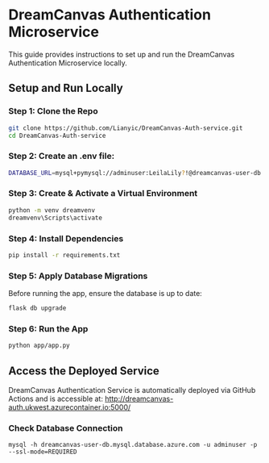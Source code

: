 # DreamCanvas Authentication Microservice
This guide provides instructions to set up and run the DreamCanvas Authentication Microservice locally.

## Setup and Run Locally

### Step 1: Clone the Repo
```bash
git clone https://github.com/Lianyic/DreamCanvas-Auth-service.git
cd DreamCanvas-Auth-service
```

### Step 2: Create an .env file:
```bash
DATABASE_URL=mysql+pymysql://adminuser:LeilaLily?!@dreamcanvas-user-db.mysql.database.azure.com/dream_user_db
```

### Step 3: Create & Activate a Virtual Environment
```bash
python -m venv dreamvenv
dreamvenv\Scripts\activate
```

### Step 4: Install Dependencies
```bash
pip install -r requirements.txt
```

### Step 5: Apply Database Migrations
Before running the app, ensure the database is up to date:
```bash
flask db upgrade
```

### Step 6: Run the App
```bash 
python app/app.py
```

## Access the Deployed Service
DreamCanvas Authentication Service is automatically deployed via GitHub Actions and is accessible at: http://dreamcanvas-auth.ukwest.azurecontainer.io:5000/

### Check Database Connection
```
mysql -h dreamcanvas-user-db.mysql.database.azure.com -u adminuser -p --ssl-mode=REQUIRED
```
